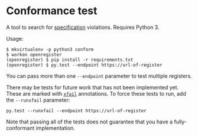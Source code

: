 # Conformance test

A tool to search for [specification][] violations.  Requires Python 3.

Usage:

    $ mkvirtualenv -p python3 conform
    $ workon openregister
    (openregister) $ pip install -r requirements.txt
    (openregister) $ py.test --endpoint https://url-of-register

You can pass more than one `--endpoint` parameter to test multiple
registers.

There may be tests for future work that has not been implemented yet.
These are marked with [`xfail`][xfail] annotations.  To force these
tests to run, add the `--runxfail` parameter:

    py.test --runxfail --endpoint https://url-of-register

Note that passing all of the tests does not guarantee that you have a
fully-conformant implementation.

[specification]: https://openregister.github.io/specification/
[xfail]: https://pytest.org/latest/skipping.html
